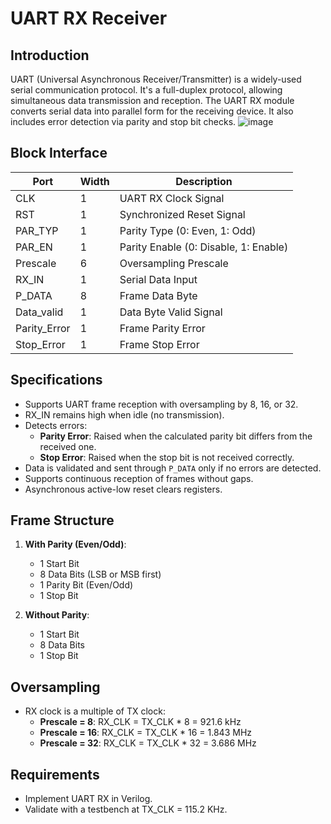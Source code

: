 
# UART RX Receiver

## Introduction

UART (Universal Asynchronous Receiver/Transmitter) is a widely-used serial communication protocol. It's a full-duplex protocol, allowing simultaneous data transmission and reception. The UART RX module converts serial data into parallel form for the receiving device. It also includes error detection via parity and stop bit checks.
![image](https://github.com/user-attachments/assets/6713f77b-4984-4dbb-8be6-8c1de97b847d)

## Block Interface

| Port      | Width | Description                     |
|-----------|-------|---------------------------------|
| CLK       | 1     | UART RX Clock Signal            |
| RST       | 1     | Synchronized Reset Signal       |
| PAR_TYP   | 1     | Parity Type (0: Even, 1: Odd)   |
| PAR_EN    | 1     | Parity Enable (0: Disable, 1: Enable) |
| Prescale  | 6     | Oversampling Prescale           |
| RX_IN     | 1     | Serial Data Input               |
| P_DATA    | 8     | Frame Data Byte                 |
| Data_valid| 1     | Data Byte Valid Signal          |
| Parity_Error | 1  | Frame Parity Error              |
| Stop_Error | 1    | Frame Stop Error                |

## Specifications

- Supports UART frame reception with oversampling by 8, 16, or 32.
- RX_IN remains high when idle (no transmission).
- Detects errors:
  - **Parity Error**: Raised when the calculated parity bit differs from the received one.
  - **Stop Error**: Raised when the stop bit is not received correctly.
- Data is validated and sent through `P_DATA` only if no errors are detected.
- Supports continuous reception of frames without gaps.
- Asynchronous active-low reset clears registers.

## Frame Structure

1. **With Parity (Even/Odd)**:
   - 1 Start Bit
   - 8 Data Bits (LSB or MSB first)
   - 1 Parity Bit (Even/Odd)
   - 1 Stop Bit

2. **Without Parity**:
   - 1 Start Bit
   - 8 Data Bits
   - 1 Stop Bit

## Oversampling

- RX clock is a multiple of TX clock:
  - **Prescale = 8**: RX_CLK = TX_CLK * 8 = 921.6 kHz
  - **Prescale = 16**: RX_CLK = TX_CLK * 16 = 1.843 MHz
  - **Prescale = 32**: RX_CLK = TX_CLK * 32 = 3.686 MHz

## Requirements

- Implement UART RX in Verilog.
- Validate with a testbench at TX_CLK = 115.2 KHz.

